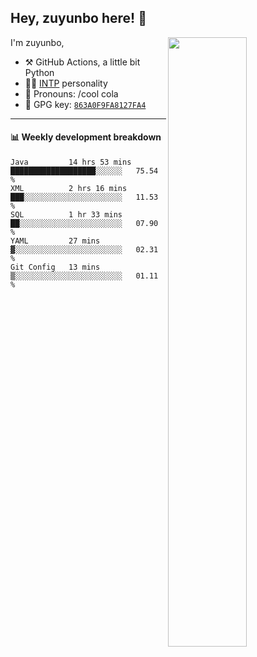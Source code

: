 

## Hey, zuyunbo here! :wave: 
[<img align="right" width="50%" src="https://github-readme-stats.vercel.app/api?username=zuyunbo&theme=dark&show_icons=true">](https://metrics.lecoq.io/ouuan?template=classic)

I'm zuyunbo,

-   :hammer_and_pick: GitHub Actions, a little bit Python
-   :man_scientist: [INTP](https://www.16personalities.com/profiles/3302586f07ca3) personality
-   :man: Pronouns: /cool cola
-   :key: GPG key: [`863A0F9FA8127FA4`](https://github.com/zuyunbo.gpg)

---

#### :bar_chart: Weekly development breakdown
<!--START_SECTION:waka-->
```text
Java         14 hrs 53 mins  ███████████████████░░░░░░   75.54 % 
XML          2 hrs 16 mins   ███░░░░░░░░░░░░░░░░░░░░░░   11.53 % 
SQL          1 hr 33 mins    ██░░░░░░░░░░░░░░░░░░░░░░░   07.90 % 
YAML         27 mins         ▓░░░░░░░░░░░░░░░░░░░░░░░░   02.31 % 
Git Config   13 mins         ▒░░░░░░░░░░░░░░░░░░░░░░░░   01.11 % 
```
<!--END_SECTION:waka-->

